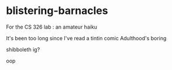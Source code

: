 # blistering-barnacles
For the CS 326 lab :  an amateur haiku

It's been too long since
I've read a tintin comic
Adulthood's boring


shibboleth ig?

oop